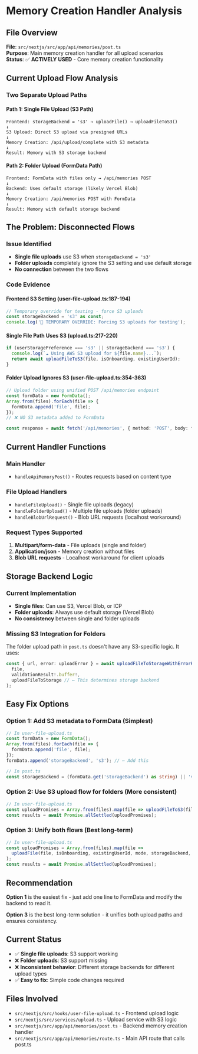 # Memory Creation Handler Analysis

## **File Overview**

**File**: `src/nextjs/src/app/api/memories/post.ts`  
**Purpose**: Main memory creation handler for all upload scenarios  
**Status**: ✅ **ACTIVELY USED** - Core memory creation functionality

## **Current Upload Flow Analysis**

### **Two Separate Upload Paths**

#### **Path 1: Single File Upload (S3 Path)**

```
Frontend: storageBackend = 's3' → uploadFile() → uploadFileToS3()
↓
S3 Upload: Direct S3 upload via presigned URLs
↓
Memory Creation: /api/upload/complete with S3 metadata
↓
Result: Memory with S3 storage backend
```

#### **Path 2: Folder Upload (FormData Path)**

```
Frontend: FormData with files only → /api/memories POST
↓
Backend: Uses default storage (likely Vercel Blob)
↓
Memory Creation: /api/memories POST with FormData
↓
Result: Memory with default storage backend
```

## **The Problem: Disconnected Flows**

### **Issue Identified**

- **Single file uploads** use S3 when `storageBackend = 's3'`
- **Folder uploads** completely ignore the S3 setting and use default storage
- **No connection** between the two flows

### **Code Evidence**

#### **Frontend S3 Setting (user-file-upload.ts:187-194)**

```typescript
// Temporary override for testing - force S3 uploads
const storageBackend = 's3' as const;
console.log('🔧 TEMPORARY OVERRIDE: Forcing S3 uploads for testing');
```

#### **Single File Path Uses S3 (upload.ts:217-220)**

```typescript
if (userStoragePreference === 's3' || storageBackend === 's3') {
  console.log(`☁️ Using AWS S3 upload for ${file.name}...`);
  return await uploadFileToS3(file, isOnboarding, existingUserId);
}
```

#### **Folder Upload Ignores S3 (user-file-upload.ts:354-363)**

```typescript
// Upload folder using unified POST /api/memories endpoint
const formData = new FormData();
Array.from(files).forEach(file => {
  formData.append('file', file);
});
// ❌ NO S3 metadata added to FormData

const response = await fetch('/api/memories', { method: 'POST', body: formData });
```

## **Current Handler Functions**

### **Main Handler**

- `handleApiMemoryPost()` - Routes requests based on content type

### **File Upload Handlers**

- `handleFileUpload()` - Single file uploads (legacy)
- `handleFolderUpload()` - Multiple file uploads (folder uploads)
- `handleBlobUrlRequest()` - Blob URL requests (localhost workaround)

### **Request Types Supported**

1. **Multipart/form-data** - File uploads (single and folder)
2. **Application/json** - Memory creation without files
3. **Blob URL requests** - Localhost workaround for client uploads

## **Storage Backend Logic**

### **Current Implementation**

- **Single files**: Can use S3, Vercel Blob, or ICP
- **Folder uploads**: Always use default storage (Vercel Blob)
- **No consistency** between single and folder uploads

### **Missing S3 Integration for Folders**

The folder upload path in `post.ts` doesn't have any S3-specific logic. It uses:

```typescript
const { url, error: uploadError } = await uploadFileToStorageWithErrorHandling(
  file,
  validationResult!.buffer!,
  uploadFileToStorage // ← This determines storage backend
);
```

## **Easy Fix Options**

### **Option 1: Add S3 metadata to FormData (Simplest)**

```typescript
// In user-file-upload.ts
const formData = new FormData();
Array.from(files).forEach(file => {
  formData.append('file', file);
});
formData.append('storageBackend', 's3'); // ← Add this

// In post.ts
const storageBackend = (formData.get('storageBackend') as string) || 'vercel_blob';
```

### **Option 2: Use S3 upload flow for folders (More consistent)**

```typescript
// In user-file-upload.ts
const uploadPromises = Array.from(files).map(file => uploadFileToS3(file, isOnboarding, existingUserId));
const results = await Promise.allSettled(uploadPromises);
```

### **Option 3: Unify both flows (Best long-term)**

```typescript
// In user-file-upload.ts
const uploadPromises = Array.from(files).map(file =>
  uploadFile(file, isOnboarding, existingUserId, mode, storageBackend, userStoragePreference)
);
const results = await Promise.allSettled(uploadPromises);
```

## **Recommendation**

**Option 1** is the easiest fix - just add one line to FormData and modify the backend to read it.

**Option 3** is the best long-term solution - it unifies both upload paths and ensures consistency.

## **Current Status**

- ✅ **Single file uploads**: S3 support working
- ❌ **Folder uploads**: S3 support missing
- ❌ **Inconsistent behavior**: Different storage backends for different upload types
- ✅ **Easy to fix**: Simple code changes required

## **Files Involved**

- `src/nextjs/src/hooks/user-file-upload.ts` - Frontend upload logic
- `src/nextjs/src/services/upload.ts` - Upload service with S3 logic
- `src/nextjs/src/app/api/memories/post.ts` - Backend memory creation handler
- `src/nextjs/src/app/api/memories/route.ts` - Main API route that calls post.ts
